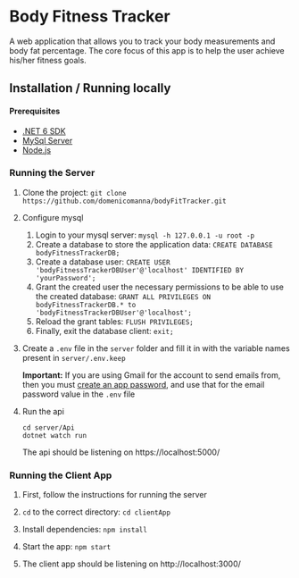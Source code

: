 # Body Fitness Tracker

A web application that allows you to track your body measurements and body fat percentage. The core focus of this app is to help the user achieve his/her fitness goals.

## Installation / Running locally

#### Prerequisites

- [.NET 6 SDK](https://dotnet.microsoft.com/en-us/download/dotnet/6.0)
- [MySql Server](https://dev.mysql.com/downloads/mysql/)
- [Node.js](https://nodejs.org/en/)

### Running the Server

1. Clone the project: `git clone https://github.com/domenicomanna/bodyFitTracker.git`

2. Configure mysql

   1. Login to your mysql server: `mysql -h 127.0.0.1 -u root -p`
   2. Create a database to store the application data: `CREATE DATABASE bodyFitnessTrackerDB;`
   3. Create a database user: `CREATE USER 'bodyFitnessTrackerDBUser'@'localhost' IDENTIFIED BY 'yourPassword';`
   4. Grant the created user the necessary permissions to be able to use the created database: `GRANT ALL PRIVILEGES ON bodyFitnessTrackerDB.* to 'bodyFitnessTrackerDBUser'@'localhost';`
   5. Reload the grant tables: `FLUSH PRIVILEGES;`
   6. Finally, exit the database client: `exit;`

3. Create a `.env` file in the `server` folder and fill it in with the variable names present in `server/.env.keep`

   **Important:** If you are using Gmail for the account to send emails from, then you must [create an app password](https://support.google.com/accounts/answer/185833?hl=en), and use that for the email password value in the `.env` file

4. Run the api
   ```
   cd server/Api
   dotnet watch run
   ```
   The api should be listening on https://localhost:5000/

### Running the Client App

1. First, follow the instructions for running the server

2. `cd` to the correct directory: `cd clientApp`

3. Install dependencies: `npm install`

4. Start the app: `npm start`

5. The client app should be listening on http://localhost:3000/

